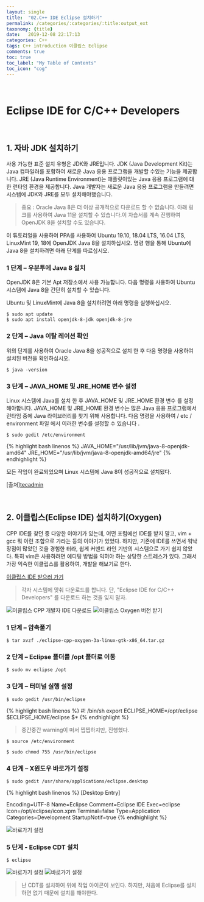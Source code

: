 ```yaml
---
layout: single
title:  "02.C++ IDE Eclipse 설치하기"
permalink: /categories/:categories/:title:output_ext
taxonomy: {title}
date:   2019-12-08 22:17:13
categories: C++
tags: C++ introduction 이클립스 Eclipse
comments: true
toc: true
toc_label: "My Table of Contents"
toc_icon: "cog"
---
```

<br>

# Eclipse IDE for C/C++ Developers

<br>

## 1. 자바 JDK 설치하기


사용 가능한 표준 설치 유형은 JDK와 JRE입니다. JDK (Java Development Kit)는 Java 컴파일러를 포함하여 새로운 Java 응용 프로그램을 개발할 수있는 기능을 제공합니다. JRE (Java Runtime Environment)는 애플릿이있는 Java 응용 프로그램에 대한 런타임 환경을 제공합니다. Java 개발자는 새로운 Java 응용 프로그램을 만들려면 시스템에 JDK와 JRE를 모두 설치해야했습니다.

> 중요 : Oracle Java 8은 더 이상 공개적으로 다운로드 할 수 없습니다. 아래 링크를 사용하여 Java 11을 설치할 수 있습니다.이 자습서를 계속 진행하여 OpenJDK 8을 설치할 수도 있습니다.

이 튜토리얼을 사용하여 PPA를 사용하여 Ubuntu 19.10, 18.04 LTS, 16.04 LTS, LinuxMint 19, 18에 OpenJDK Java 8을 설치하십시오. 명령 행을 통해 Ubuntu에 Java 8을 설치하려면 아래 단계를 따르십시오.


### 1 단계 – 우분투에 Java 8 설치

OpenJDK 8은 기본 Apt 저장소에서 사용 가능합니다. 다음 명령을 사용하여 Ubuntu 시스템에 Java 8을 간단히 설치할 수 있습니다.

Ubuntu 및 LinuxMint에 Java 8을 설치하려면 아래 명령을 실행하십시오.

```
$ sudo apt update
$ sudo apt install openjdk-8-jdk openjdk-8-jre
```

### 2 단계 – Java 이탈 레이션 확인

위의 단계를 사용하여 Oracle Java 8을 성공적으로 설치 한 후 다음 명령을 사용하여 설치된 버전을 확인하십시오.

```
$ java -version
```


### 3 단계 – JAVA_HOME 및 JRE_HOME 변수 설정

Linux 시스템에 Java를 설치 한 후 JAVA_HOME 및 JRE_HOME 환경 변수 를 설정해야합니다. JAVA_HOME 및 JRE_HOME 환경 변수는 많은 Java 응용 프로그램에서 런타임 중에 Java 라이브러리를 찾기 위해 사용합니다. 다음 명령을 사용하여 / etc / environment 파일 에서 이러한 변수를 설정할 수 있습니다 .

```
$ sudo gedit /etc/environment
```

{% highlight bash linenos %}
JAVA_HOME="/usr/lib/jvm/java-8-openjdk-amd64"
JRE_HOME="/usr/lib/jvm/java-8-openjdk-amd64/jre"
{% endhighlight %}

모든 작업이 완료되었으며 Linux 시스템에 Java 8이 성공적으로 설치됐다. 

[출처][tecadmin](https://tecadmin.net/install-oracle-java-8-ubuntu-via-ppa/)

<br>

## 2. 이클립스(Eclipse IDE) 설치하기(Oxygen)


CPP IDE를 찾던 중 다양한 이야기가 있는데, 어떤 포럼에선 IDE를 받지 말고, vim + gcc 뭐 이런 조합으로 가라는 등의 이야기가 있었다. 하지만, 기존에 IDE를 쓰면서 워낙 장점이 많았던 것을 경험한 터라, 쉽게 커맨드 라인 기반의 시스템으로 가기 쉽지 않았다. 특히 vim은 사용하려면 에디팅 방법을 익혀야 하는 상당한 스트레스가 있다. 
그래서 가장 익숙한 이클립스를 활용하여, 개발을 해보기로 한다.

[이클립스 IDE 받으러 가기](https://www.eclipse.org/downloads/packages/release/oxygen/3a)


> 각자 시스템에 맞춰 다운로드를 합니다. 단, "Eclipse IDE for C/C++ Developers" 를 다운로드 하는 것을 잊지 말자.

<img src="/assets/img/cpp/eclipse01.png" title="이클립스 CPP 개발자 IDE 다운로드">

<img src="/assets/img/cpp/eclipse02.png" title="이클립스 Oxygen 버전 받기">


### 1 단계 – 압축풀기

```
$ tar xvzf ./eclipse-cpp-oxygen-3a-linux-gtk-x86_64.tar.gz
```

### 2 단계 – Eclipse 폴더를 /opt 폴더로 이동

```
$ sudo mv eclipse /opt
```



### 3 단계 – 터미널 실행 설정
```
$ sudo gedit /usr/bin/eclipse
```
{% highlight bash linenos %}
#! /bin/sh
export ECLIPSE_HOME=/opt/eclipse
$ECLIPSE_HOME/eclipse $*
{% endhighlight %}


> 중간중간 warning이 떠서 찝찝하지만, 진행했다.

```
$ source /etc/environment
```
```
$ sudo chmod 755 /usr/bin/eclipse
```
### 4 단계 – X윈도우 바로가기 설정

```
$ sudo gedit /usr/share/applications/eclipse.desktop
```

{% highlight bash linenos %}
[Desktop Entry]

Encoding=UTF-8
Name=Eclipse
Comment=Eclipse IDE
Exec=eclipse
Icon=/opt/eclipse/icon.xpm
Terminal=false
Type=Application
Categories=Development
StartupNotif=true
{% endhighlight %}


<img src="/assets/img/cpp/eclipse03.png" title="바로가기 설정">


### 5 단계 - Eclipse CDT 설치

```
$ eclipse
```
<img src="/assets/img/cpp/eclipse04.png"  title="바로가기 설정">

<img src="/assets/img/cpp/eclipse05.png"  title="바로가기 설정">

> 난 CDT를 설치하여 위에 작업 아이콘이 보인다. 하지만, 처음에 Eclipse를 설치하면 없기 때문에 설치를 해야한다.





